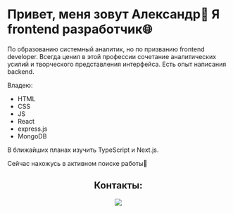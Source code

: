 # Привет, меня зовут Александр👋 Я frontend разработчик🌐
По образованию системный аналитик, но по призванию frontend developer. Всегда ценил в этой профессии сочетание аналитических усилий и творческого представления интерфейса. Есть опыт написания backend.

Владею:
- HTML
- CSS
- JS
- React
- express.js
- MongoDB

В ближайших планах изучить TypeScript и Next.js.

Сейчас нахожусь в активном поиске работы🔭
<h2 align="center">Контакты:</h2>
<div align="center">
  <a href="https://t.me/VlexvnderBel">
    <img src="https://img.shields.io/badge/Telegram-blue?logo=telegram&logoColor=white&style=for-the-badge">
  </a>
</div>
<!--
**AlexanderBelyakov/AlexanderBelyakov** is a ✨ _special_ ✨ repository because its `README.md` (this file) appears on your GitHub profile.

Here are some ideas to get you started:

- 🔭 I’m currently working on ...
- 🌱 I’m currently learning ...
- 👯 I’m looking to collaborate on ...
- 🤔 I’m looking for help with ...
- 💬 Ask me about ...
- 📫 How to reach me: ...
- 😄 Pronouns: ...
- ⚡ Fun fact: ...
-->
